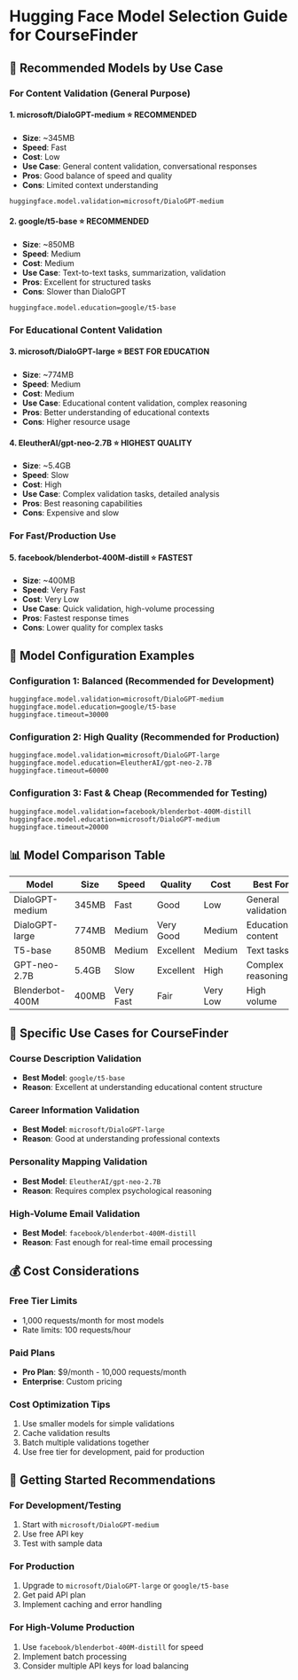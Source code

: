 # Hugging Face Model Selection Guide for CourseFinder

## 🎯 **Recommended Models by Use Case**

### **For Content Validation (General Purpose)**

#### **1. microsoft/DialoGPT-medium** ⭐ **RECOMMENDED**
- **Size**: ~345MB
- **Speed**: Fast
- **Cost**: Low
- **Use Case**: General content validation, conversational responses
- **Pros**: Good balance of speed and quality
- **Cons**: Limited context understanding

```properties
huggingface.model.validation=microsoft/DialoGPT-medium
```

#### **2. google/t5-base** ⭐ **RECOMMENDED**
- **Size**: ~850MB
- **Speed**: Medium
- **Cost**: Medium
- **Use Case**: Text-to-text tasks, summarization, validation
- **Pros**: Excellent for structured tasks
- **Cons**: Slower than DialoGPT

```properties
huggingface.model.education=google/t5-base
```

### **For Educational Content Validation**

#### **3. microsoft/DialoGPT-large** ⭐ **BEST FOR EDUCATION**
- **Size**: ~774MB
- **Speed**: Medium
- **Cost**: Medium
- **Use Case**: Educational content validation, complex reasoning
- **Pros**: Better understanding of educational contexts
- **Cons**: Higher resource usage

#### **4. EleutherAI/gpt-neo-2.7B** ⭐ **HIGHEST QUALITY**
- **Size**: ~5.4GB
- **Speed**: Slow
- **Cost**: High
- **Use Case**: Complex validation tasks, detailed analysis
- **Pros**: Best reasoning capabilities
- **Cons**: Expensive and slow

### **For Fast/Production Use**

#### **5. facebook/blenderbot-400M-distill** ⭐ **FASTEST**
- **Size**: ~400MB
- **Speed**: Very Fast
- **Cost**: Very Low
- **Use Case**: Quick validation, high-volume processing
- **Pros**: Fastest response times
- **Cons**: Lower quality for complex tasks

## 🔧 **Model Configuration Examples**

### **Configuration 1: Balanced (Recommended for Development)**
```properties
huggingface.model.validation=microsoft/DialoGPT-medium
huggingface.model.education=google/t5-base
huggingface.timeout=30000
```

### **Configuration 2: High Quality (Recommended for Production)**
```properties
huggingface.model.validation=microsoft/DialoGPT-large
huggingface.model.education=EleutherAI/gpt-neo-2.7B
huggingface.timeout=60000
```

### **Configuration 3: Fast & Cheap (Recommended for Testing)**
```properties
huggingface.model.validation=facebook/blenderbot-400M-distill
huggingface.model.education=microsoft/DialoGPT-medium
huggingface.timeout=20000
```

## 📊 **Model Comparison Table**

| Model | Size | Speed | Quality | Cost | Best For |
|-------|------|-------|---------|------|----------|
| DialoGPT-medium | 345MB | Fast | Good | Low | General validation |
| DialoGPT-large | 774MB | Medium | Very Good | Medium | Educational content |
| T5-base | 850MB | Medium | Excellent | Medium | Text tasks |
| GPT-neo-2.7B | 5.4GB | Slow | Excellent | High | Complex reasoning |
| Blenderbot-400M | 400MB | Very Fast | Fair | Very Low | High volume |

## 🎯 **Specific Use Cases for CourseFinder**

### **Course Description Validation**
- **Best Model**: `google/t5-base`
- **Reason**: Excellent at understanding educational content structure

### **Career Information Validation**
- **Best Model**: `microsoft/DialoGPT-large`
- **Reason**: Good at understanding professional contexts

### **Personality Mapping Validation**
- **Best Model**: `EleutherAI/gpt-neo-2.7B`
- **Reason**: Requires complex psychological reasoning

### **High-Volume Email Validation**
- **Best Model**: `facebook/blenderbot-400M-distill`
- **Reason**: Fast enough for real-time email processing

## 💰 **Cost Considerations**

### **Free Tier Limits**
- 1,000 requests/month for most models
- Rate limits: 100 requests/hour

### **Paid Plans**
- **Pro Plan**: $9/month - 10,000 requests/month
- **Enterprise**: Custom pricing

### **Cost Optimization Tips**
1. Use smaller models for simple validations
2. Cache validation results
3. Batch multiple validations together
4. Use free tier for development, paid for production

## 🚀 **Getting Started Recommendations**

### **For Development/Testing**
1. Start with `microsoft/DialoGPT-medium`
2. Use free API key
3. Test with sample data

### **For Production**
1. Upgrade to `microsoft/DialoGPT-large` or `google/t5-base`
2. Get paid API plan
3. Implement caching and error handling

### **For High-Volume Production**
1. Use `facebook/blenderbot-400M-distill` for speed
2. Implement batch processing
3. Consider multiple API keys for load balancing
